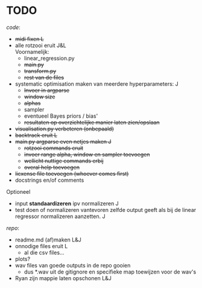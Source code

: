 # TODO
*code*:
- ~~midi fixen L~~
- alle rotzooi eruit J&L  
  Voornamelijk:
  - linear_regression.py
  - ~~main.py~~
  - ~~transform.py~~
  - ~~rest van de files~~
- systematic optimisation maken van meerdere hyperparameters: J
  - ~~Invoer in argparse~~
  - ~~window size~~
  - ~~alphas~~
  - sampler
  - eventueel Bayes priors / bias'
  - ~~resultaten op overzichtelijke manier laten zien/opslaan~~
- ~~visualisation.py verbeteren (onbepaald)~~
- ~~backtrack eruit L~~
- ~~main.py argparse even netjes maken J~~
  - ~~rotzooi commands eruit~~
  - ~~invoer range alpha, window en sampler toevoegen~~
  - ~~wellicht nuttige commands erbij~~
  - ~~overal help toevoegen~~
- ~~licxense file toevoegen (whoever comes first)~~
- docstrings en/of comments

Optioneel
- input **standaardizeren** ipv normalizeren J
- test doen of normalizeren vantevoren zelfde output geeft als bij de linear regressor normalizeren aanzetten. J

*repo*:
- readme.md (af)maken L&J
- onnodige files eruit L
  - al die csv files...
- plots?
- wav files van goede outputs in de repo gooien
  - dus *.wav uit de gitignore en specifieke map toewijzen voor de wav's
- Ryan zijn mappie laten opschonen L&J
